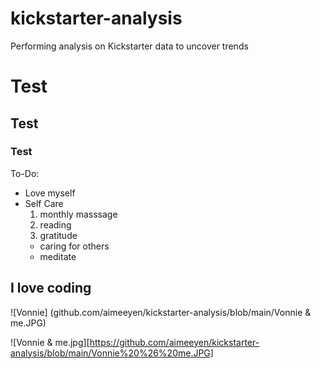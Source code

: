 # kickstarter-analysis
Performing analysis on Kickstarter data to uncover trends

# Test

## Test

### Test
To-Do: 
- Love myself
- Self Care
  1. monthly masssage
  2. reading
  3. gratitude
  * caring for others
  - meditate 

**I love coding**
----
![Vonnie] (github.com/aimeeyen/kickstarter-analysis/blob/main/Vonnie & me.JPG)

![Vonnie & me.jpg][https://github.com/aimeeyen/kickstarter-analysis/blob/main/Vonnie%20%26%20me.JPG]

